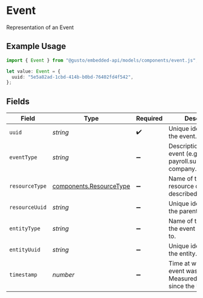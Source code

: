 # Event

Representation of an Event

## Example Usage

```typescript
import { Event } from "@gusto/embedded-api/models/components/event.js";

let value: Event = {
  uuid: "5e5a82ad-1cbd-414b-b0bd-76402fd4f542",
};
```

## Fields

| Field                                                                           | Type                                                                            | Required                                                                        | Description                                                                     |
| ------------------------------------------------------------------------------- | ------------------------------------------------------------------------------- | ------------------------------------------------------------------------------- | ------------------------------------------------------------------------------- |
| `uuid`                                                                          | *string*                                                                        | :heavy_check_mark:                                                              | Unique identifier for the event.                                                |
| `eventType`                                                                     | *string*                                                                        | :heavy_minus_sign:                                                              | Description of the event (e.g., payroll.submitted, or company.form.signed).     |
| `resourceType`                                                                  | [components.ResourceType](../../models/components/resourcetype.md)              | :heavy_minus_sign:                                                              | Name of the parent resource of the described entity.                            |
| `resourceUuid`                                                                  | *string*                                                                        | :heavy_minus_sign:                                                              | Unique identifier for the parent resource.                                      |
| `entityType`                                                                    | *string*                                                                        | :heavy_minus_sign:                                                              | Name of the entity that the event corresponds to.                               |
| `entityUuid`                                                                    | *string*                                                                        | :heavy_minus_sign:                                                              | Unique identifier for the entity.                                               |
| `timestamp`                                                                     | *number*                                                                        | :heavy_minus_sign:                                                              | Time at which this event was created. Measured in seconds since the Unix epoch. |